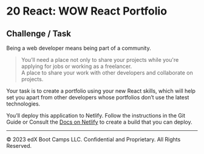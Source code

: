 # 20 React: WOW React Portfolio

## Challenge / Task

Being a web developer means being part of a community. 
> You’ll need a place not only to share your projects while you're applying for jobs or working as a freelancer.<br/>
> A place to share your work with other developers and collaborate on projects.

Your task is to create a portfolio using your new React skills, 
which will help set you apart from other developers whose portfolios don’t use the latest technologies.

You’ll deploy this application to Netlify. 
Follow the instructions in the Git Guide or
Consult the [Docs on Netlify](https://vitejs.dev/guide/static-deploy.html#netlify) to create a build that you can deploy.

- - -
© 2023 edX Boot Camps LLC. Confidential and Proprietary. All Rights Reserved.